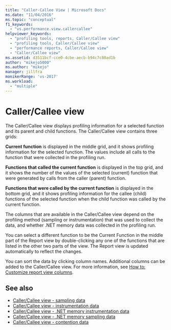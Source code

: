 ```yaml
---
title: "Caller-Callee View | Microsoft Docs"
ms.date: "11/04/2016"
ms.topic: "conceptual"
f1_keywords:
  - "vs.performance.view.callercallee"
helpviewer_keywords:
  - "profiling tools, reports, Caller/Callee view"
  - "profiling tools, Caller/Callee view"
  - "performance reports, Caller/Callee view"
  - "Caller/Callee view"
ms.assetid: d3511bcf-cce0-4cbe-aecb-b94c7c80ad1b
author: "mikejo5000"
ms.author: "mikejo"
manager: jillfra
monikerRange: 'vs-2017'
ms.workload:
  - "multiple"
---
```

# Caller/Callee view
The Caller/Callee view displays profiling information for a selected function and its parent and child functions. The Caller/Callee view contains three grids:

 **Current function** is displayed in the middle grid, and it shows profiling information for the selected function. The values include all calls to the function that were collected in the profiling run.

 **Functions that called the current function** is displayed in the top grid, and it shows the number of the values of the selected (current) function that were generated by calls from the caller (parent) function.

 **Functions that were called by the current function** is displayed in the bottom grid, and it shows profiling information for the callee (child) functions of the selected function when the child function was called by the current function.

 The columns that are available in the Caller/Callee view depend on the profiling method (sampling or instrumentation) that was used to collect the data, and whether .NET memory data was collected in the profiling run.

 You can select a different function to be the Current Function in the middle part of the Report view by double-clicking any one of the functions that are listed in the other two parts of the view. The Report view is updated automatically to reflect the changes.

 You can sort the data by clicking column names. Additional columns can be added to the Caller/Callee view. For more information, see [How to: Customize report view columns](../profiling/how-to-customize-report-view-columns.md).

## See also
- [Caller/Callee view - sampling data](../profiling/caller-callee-view-sampling-data.md)
- [Caller/Callee view - instrumentation data](../profiling/caller-callee-view-instrumentation-data.md)
- [Caller/Callee view - .NET memory instrumentation data](../profiling/caller-callee-view-net-memory-instrumentation-data.md)
- [Caller/Callee view - .NET memory sampling data](../profiling/caller-callee-view-dotnet-memory-sampling-data.md)
- [Caller/Callee view -  contention data](../profiling/caller-callee-view-contention-data.md)
